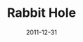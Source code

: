 ---
layout: productions
title: Rabbit Hole
date: 2011-12-31
approx_date: year
Theatre: Theatre Jacksonville
venue: Harold K. Smith Playhouse
cast:
- Howie: Michael Lipp
crew:
---